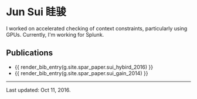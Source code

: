 # Jun Sui 眭骏

I worked on accelerated checking of context constraints, particularly using GPUs. Currently, I'm working for Splunk.

## Publications

* {{ render_bib_entry(g.site.spar_paper.sui_hybird_2016) }}
* {{ render_bib_entry(g.site.spar_paper.sui_gain_2014) }}

-----

Last updated: Oct 11, 2016.
